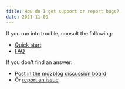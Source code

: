 ```yaml
---
title: How do I get support or report bugs?
date: 2021-11-09
---
```

If you run into trouble, consult the following:

* [Quick start](../../quick-start.md)
* [FAQ](../index.html)

If you don't find an answer:

* [Post in the md2blog discussion board](https://github.com/jaredkrinke/md2blog/discussions)
* Or [report an issue](https://github.com/jaredkrinke/md2blog/issues)
